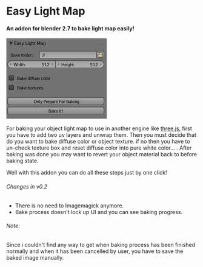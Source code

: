Easy Light Map
==============

#### An addon for blender 2.7 to bake light map easily! ####
![panel](https://github.com/mese79/easy_lightmap/raw/master/shot1.png)

For baking your object light map to use in another engine like [three.js](http://threejs.org), first you have to add two uv layers and unwrap them. Then you must decide that do you want to bake diffuse color or object texture. if no then you have to un-check texture box and reset diffuse color into pure white color... . After baking was done you may want to revert your object material back to before baking state.

Well with this addon you can do all these steps just by one click!  
  

###### Changes in v0.2 ######
- There is no need to Imagemagick anymore.
- Bake process doesn't lock up UI and you can see baking progress.  
  

###### Note: ######
Since i couldn't find any way to get when baking process has been finished normally and when it has been cancelled by user, you have to save the baked image manually.

